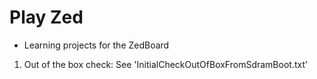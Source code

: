 
# Play Zed

- Learning projects for the ZedBoard

1. Out of the box check:  See 'InitialCheckOutOfBoxFromSdramBoot.txt'
